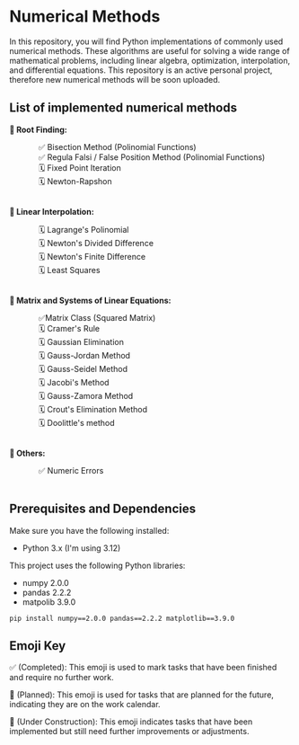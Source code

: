 # Numerical Methods 

In this repository, you will find Python implementations of commonly used numerical methods. These algorithms are useful for solving a wide range of mathematical problems, including linear algebra, optimization, interpolation, and differential equations. This repository is an active personal project, therefore new numerical methods will be soon uploaded.

## List of implemented numerical methods

**🧮 Root Finding:**

<dl>
  <dd> &nbsp&nbsp ✅ Bisection Method (Polinomial Functions)</dd>
  <dd> &nbsp&nbsp ✅ Regula Falsi / False Position Method (Polinomial Functions)</dd>
  <dd> &nbsp&nbsp 🗓️ Fixed Point Iteration</dd>
  <dd> &nbsp&nbsp 🗓️ Newton-Rapshon</dd></br>
</dl>

**🧮 Linear Interpolation:**

<dl>
  <dd> &nbsp&nbsp 🗓️ Lagrange's Polinomial</dd>
  <dd> &nbsp&nbsp 🗓️ Newton's Divided Difference </dd>
  <dd> &nbsp&nbsp 🗓️ Newton's Finite Difference </dd>
  <dd> &nbsp&nbsp 🗓️ Least Squares</dd></br>
</dl>

**🧮 Matrix and Systems of Linear Equations:**

<dl>
  <dd> &nbsp&nbsp ✅Matrix Class (Squared Matrix) </dd>
  <dd> &nbsp&nbsp 🗓️ Cramer's Rule</dd>
  <dd> &nbsp&nbsp 🗓️ Gaussian Elimination</dd>
  <dd> &nbsp&nbsp 🗓️ Gauss-Jordan Method</dd>
  <dd> &nbsp&nbsp 🗓️ Gauss-Seidel Method</dd>
  <dd> &nbsp&nbsp 🗓️ Jacobi's Method</dd>
  <dd> &nbsp&nbsp 🗓️ Gauss-Zamora Method</dd>
  <dd> &nbsp&nbsp 🗓️ Crout's Elimination Method</dd>
  <dd> &nbsp&nbsp 🗓️ Doolittle's method</dd></br>
</dl>

**🧮 Others:**

<dl>
  <dd> &nbsp&nbsp ✅ Numeric Errors</dd></br>
</dl>

## Prerequisites and Dependencies
Make sure you have the following installed:
- Python 3.x (I'm using 3.12)

This project uses the following Python libraries:
- numpy 2.0.0
- pandas 2.2.2
- matpolib 3.9.0

```
pip install numpy==2.0.0 pandas==2.2.2 matplotlib==3.9.0
```

## Emoji Key
✅ (Completed): This emoji is used to mark tasks that have been finished and require no further work.

📅 (Planned): This emoji is used for tasks that are planned for the future, indicating they are on the work calendar.

🚧 (Under Construction): This emoji indicates tasks that have been implemented but still need further improvements or adjustments.


<!--
List of Numerical Methods Implemented:
Root Finding:
Bisection Method
Newton-Raphson Method
Secant Method

Linear Algebra:
Gaussian Elimination
LU Decomposition
QR Decomposition

Interpolation:
Lagrange Interpolation
Newton's Divided Differences

Numerical Integration:
Trapezoidal Rule
Simpson's Rule
Romberg Integration

Ordinary Differential Equations (ODEs):
Euler's Method
Runge-Kutta Methods
Adaptive Step-size Control
Partial Differential Equations (PDEs):

Finite Difference Methods
Finite Element Methods (coming soon)

## Usage:
To use these numerical methods, simply clone the repository and import the desired method into your Python environment. Each method is contained in its own module for easy integration into your projects. Detailed documentation and examples are provided within each module.

## Contributions:
Contributions to this repository are welcome! If you have implemented a numerical method in Python that you would like to share, please feel free to submit a pull request. Your contributions will help make this repository a valuable resource for the community
-->
